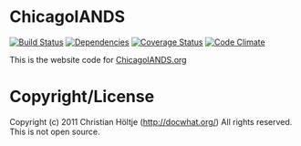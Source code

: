 # ChicagoIANDS

[![Build Status](https://secure.travis-ci.org/docwhat/chicagoiands.png?branch=master)](http://travis-ci.org/docwhat/chicagoiands)
[![Dependencies](https://gemnasium.com/docwhat/chicagoiands.png?branch=master)](https://gemnasium.com/docwhat/chicagoiands)
[![Coverage Status](https://coveralls.io/repos/docwhat/chicagoiands/badge.png?branch=master)](https://coveralls.io/r/docwhat/chicagoiands)
[![Code Climate](https://codeclimate.com/github/docwhat/chicagoiands.png)](https://codeclimate.com/github/docwhat/chicagoiands)

This is the website code for [ChicagoIANDS.org](http://chicagoiands.org/)

# Copyright/License

Copyright (c) 2011 Christian Höltje (http://docwhat.org/)
All rights reserved. This is not open source.
